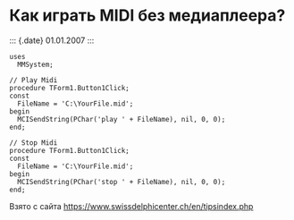 Как играть MIDI без медиаплеера?
================================

::: {.date}
01.01.2007
:::

    uses 
      MMSystem; 
     
    // Play Midi 
    procedure TForm1.Button1Click; 
    const 
      FileName = 'C:\YourFile.mid'; 
    begin 
      MCISendString(PChar('play ' + FileName), nil, 0, 0); 
    end; 
     
    // Stop Midi 
    procedure TForm1.Button1Click; 
    const 
      FileName = 'C:\YourFile.mid'; 
    begin 
      MCISendString(PChar('stop ' + FileName), nil, 0, 0); 
    end; 

Взято с сайта <https://www.swissdelphicenter.ch/en/tipsindex.php>
